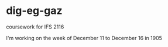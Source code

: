 # dig-eg-gaz
coursework for IFS 2116

I'm working on the week of December 11 to December 16 in 1905
